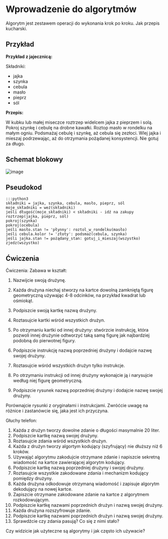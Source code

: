 Wprowadzenie do algorytmów
==========================

Algorytm jest zestawem operacji do wykonania krok po kroku. 
Jak przepis kucharski.


Przykład
--------

**Przykład z jajecznicą:**

Składniki:

-   jajka
-   szynka
-   cebula
-   masło
-   pieprz
-   sól

**Przepis:**

W kubku lub małej miseczce roztrzep widelcem jajka z pieprzem i solą. 
Pokroj szynkę i cebulę na drobne kawałki. Roztop masło w rondelku na
małym ogniu.
Podsmażaj cebulę i szynkę, aż cebula się zezłoci.
Wlej jajka i mieszaj podrzewając, aż do otrzymania pożądanej konsystencji.
Nie gotuj za długo.

Schemat blokowy
---------------

![image](./images/scambled_eggs_diagram.png)

Pseudokod
---------

    :::python3
    składniki = jajka, szynka, cebula, masło, pieprz, sól
    moje_składniki = weź(składniki)
    jeśli długość(moje_składniki) < składniki - idź na zakupy
    roztrzep(jajka, pieprz, sól)
    pokroj(szynka)
    pokroj(ocebula)
    jeśli masło.stan != 'płynny': roztol_w_rondelku(masło)
    jeśli cebula.kolor != 'złoty': podsmaż(cebula, szynka)
    jeśli jajka.stan != pożądany_stan: gotuj_i_mieszaj(wszystko)
    zjedz(wszystko)


Ćwiczenia
---------

Ćwiczenia: Zabawa w kształt:

1.  Nazwijcie swoją drużynę.
2.  Każda drużyna niechaj stworzy na kartce dowolną zamkniętą 
    figurę geometryczną używając 4-8 odcinków, na przykład kwadrat
    lub ośmiokąt.
3.  Podpiszcie swoją kartkę nazwą drużyny.
4.  Roztasujcie kartki wśród wszystkich drużyn.
5.  Po otrzymaniu kartki od innej drużyny: stwórzcie instrukcję, która
    pozwoli innej drużynie odtworzyć taką samą figurę jak najbardziej
    podobną do pierwotnej figury.
6.  Podpiszcie instrukcję nazwą poprzedniej drużyny i dodajcie nazwę 
    swojej drużyny.
7.  Roztasujcie wśród wszystkich drużyn tylko instrukcje.
8.  Po otrzymaniu instrukcji od innej drużyny wykonajcie ją i narysujcie
    według niej figurę geometryczną.

9.  Podpiszcie rysunek nazwą poprzedniej drużyny i dodajcie nazwę swojej
    drużyny.

Porównajcie rysunki z oryginałami i instrukcjami. Zwróćcie uwagę na różnice
i zastanówcie się, jaka jest ich przyczyna.

Głuchy telefon:

1.  Każda z drużyn tworzy dowolne zdanie o długości masymalnie 20 liter.
2.  Podpiszcie kartkę nazwą swojej drużyny.
3.  Roztasujcie zdania wśród wszystkich drużyn.
4.  Każda z drużyn tworzy algortym kodujący (szyfrujący) nie dłuższy
    niż 6 kroków.
5.  Używająć algorytmu zakodujcie otrzymane zdanie i napiszcie sekretną
    wiadomość na kartce zawierającej algorytm kodujący.
6.  Podpiszcie kartkę nazwą poprzedniej drużyny i swojej drużyny.
7.  Roztasujcie wszystkie zakodowane zdania i mechanizm kodujący pomiędzy drużyny.
8.  Każda drużyna odkodowuje otrzymaną wiadomość i zapisuje algorytm dekodujący
    na nowej kartce.
9.  Zapiszcie otrzymane zakodowane zdanie na kartce z algorytmem rozkodowującym.
10. Podpiszcie kartkę nazwami poprzednich drużyn i nazwą swojej drużyny.
11. Każda drużyna rozszyfrowuje zdanie.
12. Podpiszcie kartkę nazwami poprzednich drużyn i nazwą swojej drużyny.
13. Sprawdźcie czy zdania pasują? Co się z nimi stało?

Czy widzicie jak użyteczne są algorytmy i jak często ich używacie?


